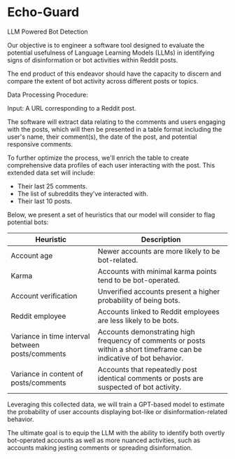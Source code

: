 # Echo-Guard
LLM Powered Bot Detection

Our objective is to engineer a software tool designed to evaluate the potential usefulness of Language Learning Models (LLMs) in identifying signs of disinformation or bot activities within Reddit posts. 

The end product of this endeavor should have the capacity to discern and compare the extent of bot activity across different posts or topics. 

Data Processing Procedure:

Input: A URL corresponding to a Reddit post. 

The software will extract data relating to the comments and users engaging with the posts, which will then be presented in a table format including the user's name, their comment(s), the date of the post, and potential responsive comments. 

To further optimize the process, we'll enrich the table to create comprehensive data profiles of each user interacting with the post. This extended data set will include:

- Their last 25 comments.
- The list of subreddits they've interacted with.
- Their last 10 posts.

Below, we present a set of heuristics that our model will consider to flag potential bots:

|Heuristic|Description|
|---|---|
|Account age|Newer accounts are more likely to be bot-related.|
|Karma|Accounts with minimal karma points tend to be bot-operated.|
|Account verification|Unverified accounts present a higher probability of being bots.|
|Reddit employee|Accounts linked to Reddit employees are less likely to be bots.|
|Variance in time interval between posts/comments|Accounts demonstrating high frequency of comments or posts within a short timeframe can be indicative of bot behavior.|
|Variance in content of posts/comments|Accounts that repeatedly post identical comments or posts are suspected of bot activity.|

Leveraging this collected data, we will train a GPT-based model to estimate the probability of user accounts displaying bot-like or disinformation-related behavior. 

The ultimate goal is to equip the LLM with the ability to identify both overtly bot-operated accounts as well as more nuanced activities, such as accounts making jesting comments or spreading disinformation.
